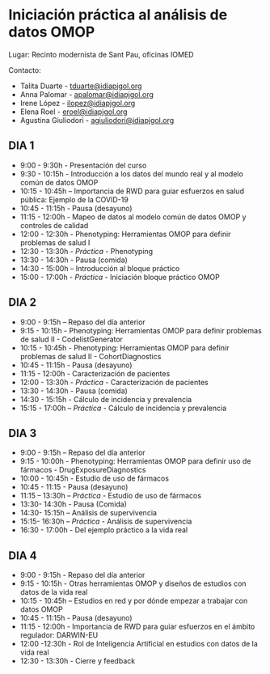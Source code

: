 # Iniciación práctica al análisis de datos OMOP

Lugar: Recinto modernista de Sant Pau, oficinas IOMED

Contacto:
* Talita Duarte - tduarte@idiapjgol.org
* Anna Palomar - apalomar@idiapjgol.org
* Irene López - ilopez@idiapjgol.org
* Elena Roel - eroel@idiapjgol.org
* Agustina Giuliodori - agiuliodori@idiapjgol.org

## DIA 1
* 9:00 - 9:30h - Presentación del curso
* 9:30 - 10:15h - Introducción a los datos del mundo real y al modelo común de datos OMOP
* 10:15 - 10:45h – Importancia de RWD para guiar esfuerzos en salud pública: Ejemplo de la COVID-19
* 10:45 - 11:15h - Pausa (desayuno)
* 11:15 - 12:00h - Mapeo de datos al modelo común de datos OMOP y controles de calidad
* 12:00 - 12:30h - Phenotyping: Herramientas OMOP para definir problemas de salud I
* 12:30 - 13:30h - *Práctica* - Phenotyping
* 13:30 - 14:30h - Pausa (comida)
* 14:30 - 15:00h – Introducción al bloque práctico
* 15:00 - 17:00h - *Práctica* - Iniciación bloque práctico OMOP

## DIA 2
* 9:00 - 9:15h – Repaso del día anterior
* 9:15 - 10:15h - Phenotyping: Herramientas OMOP para definir problemas de salud II - CodelistGenerator
* 10:15 - 10:45h - Phenotyping: Herramientas OMOP para definir problemas de salud II - CohortDiagnostics
* 10:45 - 11:15h - Pausa (desayuno)
* 11:15 - 12:00h - Caracterización de pacientes
* 12:00 - 13:30h - *Práctica* - Caracterización de pacientes
* 13:30 - 14:30h - Pausa (comida)
* 14:30 - 15:15h - Cálculo de incidencia y prevalencia
* 15:15 - 17:00h – *Práctica* - Cálculo de incidencia y prevalencia

## DIA 3
* 9:00 - 9:15h – Repaso del día anterior
* 9:15 - 10:00h - Phenotyping: Herramientas OMOP para definir uso de fármacos - DrugExposureDiagnostics
* 10:00 - 10:45h - Estudio de uso de fármacos
* 10:45 - 11:15 - Pausa (desayuno)
* 11:15 – 13:30h – *Práctica* - Estudio de uso de fármacos
* 13:30- 14:30h - Pausa (Comida)  
* 14:30- 15:15h – Análisis de supervivencia
* 15:15- 16:30h – *Práctica* - Análisis de supervivencia
* 16:30 - 17:00h - Del ejemplo práctico a la vida real

## DIA 4
* 9:00 - 9:15h - Repaso del día anterior
* 9:15 - 10:15h - Otras herramientas OMOP y diseños de estudios con datos de la vida real 
* 10:15 - 10:45h – Estudios en red y por dónde empezar a trabajar con datos OMOP
* 10:45 - 11:15h - Pausa (desayuno)
* 11:15 - 12:00h - Importancia de RWD para guiar esfuerzos en el ámbito regulador: DARWIN-EU
* 12:00 -12:30h - Rol de Inteligencia Artificial en estudios con datos de la vida real
* 12:30 - 13:30h - Cierre y feedback
